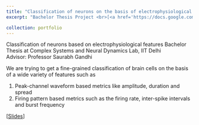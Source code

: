 ```yaml
---
title: "Classification of neurons on the basis of electrophysiological features"
excerpt: "Bachelor Thesis Project <br>[<a href='https://docs.google.com/presentation/d/1beUagTxJ9YBdfreq9tf1UZpPaBkTLPtluPwEv62SfX4/edit?usp=sharing'>Slides</a>]<br/><img src='/images/neuron.png'>"

collection: portfolio
---
```

Classification of neurons based on electrophysiological features
Bachelor Thesis at Complex Systems and Neural Dynamics Lab, IIT Delhi <br>
Advisor: Professor Saurabh Gandhi

We are trying to get a fine-grained classification of brain cells on the basis of a wide variety of features such as
1. Peak-channel waveform based metrics like  amplitude, duration and spread
2. Firing pattern based metrics such as the firing rate, inter-spike intervals and burst frequency

[<a href='https://docs.google.com/presentation/d/1beUagTxJ9YBdfreq9tf1UZpPaBkTLPtluPwEv62SfX4/edit?usp=sharing'>Slides</a>]
